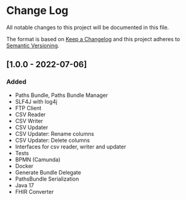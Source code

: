 # Change Log
All notable changes to this project will be documented in this file.

The format is based on [Keep a Changelog](http://keepachangelog.com/)
and this project adheres to [Semantic Versioning](http://semver.org/).

## [1.0.0 - 2022-07-06]
### Added
- Paths Bundle, Paths Bundle Manager
- SLF4J with log4j
- FTP Client
- CSV Reader
- CSV Writer
- CSV Updater
- CSV Updater: Rename columns
- CSV Updater: Delete columns
- Interfaces for csv reader, writer and updater
- Tests
- BPMN (Camunda)
- Docker
- Generate Bundle Delegate
- PathsBundle Serialization
- Java 17
- FHIR Converter
